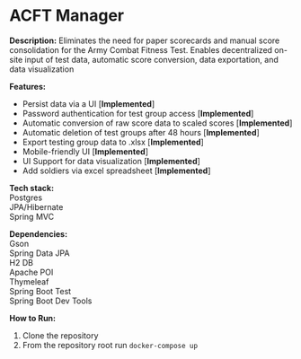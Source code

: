 # ACFT Manager
**Description:** Eliminates the need for paper scorecards and manual score consolidation for the Army Combat Fitness Test. Enables decentralized on-site input of test data, automatic score conversion, data exportation, and data visualization<br/>

**Features:**<br/>
- Persist data via a UI [**Implemented**]<br/>
- Password authentication for test group access [**Implemented**]<br/>
- Automatic conversion of raw score data to scaled scores [**Implemented**]<br/>
- Automatic deletion of test groups after 48 hours [**Implemented**]<br/>
- Export testing group data to .xlsx [**Implemented**]<br/>
- Mobile-friendly UI [**Implemented**]<br/>
- UI Support for data visualization [**Implemented**]<br/>
- Add soldiers via excel spreadsheet [**Implemented**]<br/>

**Tech stack:**<br/>
   Postgres<br/>
   JPA/Hibernate<br/>
   Spring MVC<br/>
   
**Dependencies:**<br/>
   Gson<br/>
   Spring Data JPA<br/>
   H2 DB<br/>
   Apache POI<br/>
   Thymeleaf<br/>
   Spring Boot Test<br/>
   Spring Boot Dev Tools

**How to Run:**
1. Clone the repository
2. From the repository root run `docker-compose up`








